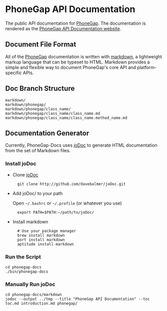 PhoneGap API Documentation
==========================

The public API documentation for [PhoneGap](http://www.github.com/phonegap/). The documentation is rendered as the [PhoneGap API Documentation website](http://docs2.phonegap.com/).

Document File Format
--------------------

All of the [PhoneGap](http://www.phonegap.com/) documentation is written with [markdown](http://daringfireball.net/projects/markdown/syntax), a lightweight markup language that can be typeset to HTML. Markdown provides a simple and flexible way to document PhoneGap's core API and platform-specific APIs.

Doc Branch Structure
--------------------

    markdown/
    markdown/phonegap/
    markdown/phonegap/class_name/
    markdown/phonegap/class_name/class_name.md
    markdown/phonegap/class_name/class_name.method_name.md

Documentation Generator
-----------------------

Currently, PhoneGap-Docs uses [joDoc](http://github.com/davebalmer/jodoc) to generate HTML documentation from the set of Markdown files.

### Install joDoc ###

- Clone [joDoc](http://github.com/davebalmer/jodoc)

        git clone http://github.com/davebalmer/joDoc.git
        
- Add joDoc/ to your path
    
  Open `~/.bashrc` or `~/.profile` (or whatever you use)

        export PATH=$PATH:~/path/to/joDoc/
    
- Install markdown

        # Use your package manager
        brew install markdown
        port install markdown
        aptitude install markdown

### Run the Script ###

    cd phonegap-docs
    ./bin/phonegap-docs

### Manually Run joDoc ###

    cd phonegap-docs/markdown
    jodoc --output ../tmp --title "PhoneGap API Documentation" --toc toc.md introduction.md phonegap/